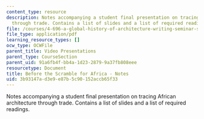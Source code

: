 ```yaml
---
content_type: resource
description: Notes accompanying a student final presentation on tracing African architecture
  through trade. Contains a list of slides and a list of required readings.
file: /courses/4-696-a-global-history-of-architecture-writing-seminar-spring-2008/3b93147ad3e9e87b5c90152accb65f33_MIT4_696s08_project03_notes.pdf
file_type: application/pdf
learning_resource_types: []
ocw_type: OCWFile
parent_title: Video Presentations
parent_type: CourseSection
parent_uid: 91a6fb4f-bb4a-1d23-2879-9a37fb808eee
resourcetype: Document
title: Before the Scramble for Africa - Notes
uid: 3b93147a-d3e9-e87b-5c90-152accb65f33
---
```

Notes accompanying a student final presentation on tracing African architecture through trade. Contains a list of slides and a list of required readings.

